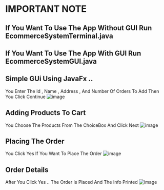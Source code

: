 # IMPORTANT NOTE 
## If You Want To Use The App Without GUI Run EcommerceSystemTerminal.java 
## If You Want To Use The App With GUI Run EcommerceSystemGUI.java 


## Simple GUi Using JavaFx .. 
You Enter The Id , Name , Address , And Number Of Orders To Add Then You Click Continue 
![image](https://github.com/abdelmoatyyy/java-ecommerce-gui/assets/88376075/d8b43832-fe02-4cc8-abf7-2e8fdfec07fd)

## Adding Products To Cart 
You Choose The Products From The ChoiceBox And Click Next 
![image](https://github.com/abdelmoatyyy/java-ecommerce-gui/assets/88376075/7b8ced43-1a41-4c2d-b474-802f419d6a57)

## Placing The Order 
You Click Yes If You Want To Place The Order 
![image](https://github.com/abdelmoatyyy/java-ecommerce-gui/assets/88376075/f64924de-6640-498e-b077-4278e656a8a3)

## Order Details 
After You Click Yes .. The Order Is Placed And The Info Printed 
![image](https://github.com/abdelmoatyyy/java-ecommerce-gui/assets/88376075/6c64c729-1b8a-4bd4-9a81-7f1d47ff6265)




